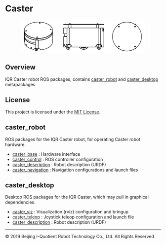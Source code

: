 # Caster

<p align="center"><img src="robot.png" width="80%" /></p>

## Overview

IQR Caster robot ROS packages, contains [caster_robot](caster_robot) and [caster_desktop](caster_desktop) metapackages.

## License
This project is licensed under the [MIT License](LICENSE).

## caster_robot
ROS packages for the IQR Caster robot, for operating Caster robot hardware. 

 - [caster_base](caster_base) : Hardware interface 
 - [caster_control](caster_control) : ROS controller configuration
 - [caster_description](caster_description) : Robot description (URDF)
 - [caster_navigation](caster_navigation) : Navigation configurations and launch files

## caster_desktop
Desktop ROS packages for the IQR Caster, which may pull in graphical dependencies.

 - [caster_viz](caster_viz) : Visualization (rviz) configuration and bringup
 - [caster_teleop](caster_teleop) : Joystick teleop configuration and launch file
 - [caster_description](caster_description) : Robot description (URDF)

------
© 2019 Beijing I-Quotient Robot Technology Co., Ltd. All Rights Reserved
